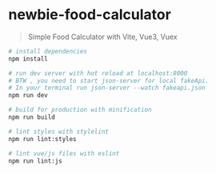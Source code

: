 # newbie-food-calculator

> Simple Food Calculator with Vite, Vue3, Vuex

```bash
# install dependencies
npm install

# run dev server with hot reload at localhost:8000
# BTW , you need to start json-server for local fakeApi.
# In your terminal run json-server --watch fakeapi.json
npm run dev

# build for production with minification
npm run build

# lint styles with stylelint
npm run lint:styles

# lint vue/js files with eslint
npm run lint:js
```
